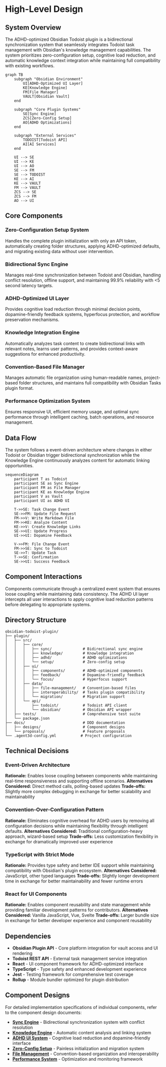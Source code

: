 # High-Level Design

## System Overview
The ADHD-optimized Obsidian Todoist plugin is a bidirectional synchronization system that seamlessly integrates Todoist task management with Obsidian's knowledge management capabilities. The system prioritizes zero-configuration setup, cognitive load reduction, and automatic knowledge context integration while maintaining full compatibility with existing workflows.

```mermaid
graph TB
    subgraph "Obsidian Environment"
        UI[ADHD-Optimized UI Layer]
        KE[Knowledge Engine]
        FM[File Manager]
        VAULT[Obsidian Vault]
    end
    
    subgraph "Core Plugin Systems"
        SE[Sync Engine]
        ZCS[Zero-Config Setup]
        AO[ADHD Optimizations]
    end
    
    subgraph "External Services"
        TODOIST[Todoist API]
        AI[AI Services]
    end
    
    UI --> SE
    UI --> KE
    UI --> AO
    SE --> FM
    SE --> TODOIST
    KE --> AI
    KE --> VAULT
    FM --> VAULT
    ZCS --> SE
    ZCS --> FM
    AO --> UI
```

## Core Components

### Zero-Configuration Setup System
Handles the complete plugin initialization with only an API token, automatically creating folder structures, applying ADHD-optimized defaults, and migrating existing data without user intervention.

### Bidirectional Sync Engine
Manages real-time synchronization between Todoist and Obsidian, handling conflict resolution, offline support, and maintaining 99.9% reliability with <5 second latency targets.

### ADHD-Optimized UI Layer
Provides cognitive load reduction through minimal decision points, dopamine-friendly feedback systems, hyperfocus protection, and workflow preservation mechanisms.

### Knowledge Integration Engine
Automatically analyzes task content to create bidirectional links with relevant notes, learns user patterns, and provides context-aware suggestions for enhanced productivity.

### Convention-Based File Manager
Manages automatic file organization using human-readable names, project-based folder structures, and maintains full compatibility with Obsidian Tasks plugin format.

### Performance Optimization System
Ensures responsive UI, efficient memory usage, and optimal sync performance through intelligent caching, batch operations, and resource management.

## Data Flow
The system follows a event-driven architecture where changes in either Todoist or Obsidian trigger bidirectional synchronization while the Knowledge Engine continuously analyzes content for automatic linking opportunities.

```mermaid
sequenceDiagram
    participant T as Todoist
    participant SE as Sync Engine
    participant FM as File Manager
    participant KE as Knowledge Engine
    participant V as Vault
    participant UI as ADHD UI
    
    T->>SE: Task Change Event
    SE->>FM: Update File Request
    FM->>V: Write Markdown File
    FM->>KE: Analyze Content
    KE->>V: Create Knowledge Links
    SE->>UI: Update Progress
    UI->>UI: Dopamine Feedback
    
    V->>FM: File Change Event
    FM->>SE: Sync to Todoist
    SE->>T: Update Task
    T->>SE: Confirmation
    SE->>UI: Success Feedback
```

## Component Interactions
Components communicate through a centralized event system that ensures loose coupling while maintaining data consistency. The ADHD UI layer intercepts all user interactions to apply cognitive load reduction patterns before delegating to appropriate systems.

## Directory Structure
```
obsidian-todoist-plugin/
├── plugin/
│   ├── src/
│   │   ├── core/
│   │   │   ├── sync/              # Bidirectional sync engine
│   │   │   ├── knowledge/         # Knowledge integration
│   │   │   ├── adhd/              # ADHD optimizations
│   │   │   └── setup/             # Zero-config setup
│   │   ├── ui/
│   │   │   ├── components/        # ADHD-optimized components
│   │   │   ├── feedback/          # Dopamine-friendly feedback
│   │   │   └── focus/             # Hyperfocus support
│   │   ├── data/
│   │   │   ├── file-management/   # Convention-based files
│   │   │   ├── interoperability/  # Tasks plugin compatibility
│   │   │   └── migration/         # Migration support
│   │   └── api/
│   │       ├── todoist/           # Todoist API client
│   │       └── obsidian/          # Obsidian API wrapper
│   ├── tests/                     # Comprehensive test suite
│   └── package.json
├── docs/                          # DDD documentation
│   ├── designs/                   # Component designs
│   └── proposals/                 # Feature proposals
└── .agent3d-config.yml           # Project configuration
```

## Technical Decisions

### Event-Driven Architecture
**Rationale:** Enables loose coupling between components while maintaining real-time responsiveness and supporting offline scenarios.
**Alternatives Considered:** Direct method calls, polling-based updates
**Trade-offs:** Slightly more complex debugging in exchange for better scalability and maintainability

### Convention-Over-Configuration Pattern
**Rationale:** Eliminates cognitive overhead for ADHD users by removing all configuration decisions while maintaining flexibility through intelligent defaults.
**Alternatives Considered:** Traditional configuration-heavy approach, wizard-based setup
**Trade-offs:** Less customization flexibility in exchange for dramatically improved user experience

### TypeScript with Strict Mode
**Rationale:** Provides type safety and better IDE support while maintaining compatibility with Obsidian's plugin ecosystem.
**Alternatives Considered:** JavaScript, other typed languages
**Trade-offs:** Slightly longer development time in exchange for better maintainability and fewer runtime errors

### React for UI Components
**Rationale:** Enables component reusability and state management while providing familiar development patterns for contributors.
**Alternatives Considered:** Vanilla JavaScript, Vue, Svelte
**Trade-offs:** Larger bundle size in exchange for better developer experience and component reusability

## Dependencies
- **Obsidian Plugin API** - Core platform integration for vault access and UI rendering
- **Todoist REST API** - External task management service integration
- **React** - UI component framework for ADHD-optimized interface
- **TypeScript** - Type safety and enhanced development experience
- **Jest** - Testing framework for comprehensive test coverage
- **Rollup** - Module bundler optimized for plugin distribution

## Component Designs

For detailed implementation specifications of individual components, refer to the component design documents:

- **[Sync Engine](designs/sync-engine.md)** - Bidirectional synchronization system with conflict resolution
- **[Knowledge Engine](designs/knowledge-engine.md)** - Automatic content analysis and linking system
- **[ADHD UI System](designs/adhd-ui-system.md)** - Cognitive load reduction and dopamine-friendly interface
- **[Zero-Config Setup](designs/zero-config-setup.md)** - Painless initialization and migration system
- **[File Management](designs/file-management.md)** - Convention-based organization and interoperability
- **[Performance System](designs/performance-system.md)** - Optimization and monitoring framework
